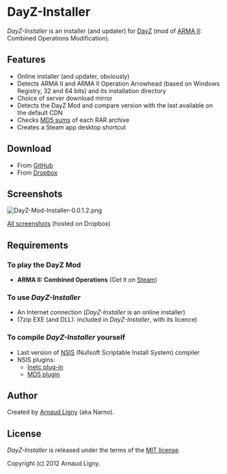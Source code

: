 # DayZ-Installer

_DayZ-Installer_ is an installer (and updater) for [DayZ](http://dayzmod.com "DayZ official website") (mod of [ARMA II](https://www.arma2.com "ARMA II official website"): Combined Operations Modification).

## Features

* Online installer (and updater, obviously)
* Detects ARMA II and ARMA II Operation Arrowhead (based on Windows Registry, 32 and 64 bits) and its installation directory
* Choice of server download mirror
* Detects the DayZ Mod and compare version with the last available on the default CDN
* Checks [MD5 sums](https://wikipedia.org/wiki/Md5sum) of each RAR archive
* Creates a Steam app desktop shortcut

## Download

* From [GitHub](https://github.com/Narno/DayZ-Installer/releases)
* From [Dropbox](https://www.dropbox.com/home/D%C3%A9veloppement/NSIS/DayZ/releases)

## Screenshots

![DayZ-Mod-Installer-0.0.1.2.png](https://dl.dropboxusercontent.com/s/9jxibjjew9jlup0/DayZ-Mod-Installer-0.0.1.2.png "DayZ-Mod-Installer-0.0.1.2.png")

[All screenshots](https://www.dropbox.com/sh/836n57kutvvztv3/AAB4RVX7ISSXdTQWOs29R0jqa?dl=0) (hosted on Dropbox)

## Requirements

### To play the DayZ Mod

* **ARMA II: Combined Operations** (Get it on [Steam](https://store.steampowered.com/sub/4639/))

### To use _DayZ-Installer_

* An Internet connection (_DayZ-Installer_ is an online installer)
* (7zip EXE (and DLL): included in _DayZ-Installer_, with its licence)

### To compile _DayZ-Installer_ yourself

* Last version of [NSIS](http://nsis.sourceforge.net) (Nullsoft Scriptable Install System) compiler
* NSIS plugins:
  * [Inetc plug-in](http://nsis.sourceforge.net/Inetc_plug-in)
  * [MD5 plugin](http://nsis.sourceforge.net/MD5_plugin)

## Author

Created by [Arnaud Ligny](https://narno.dev) (aka Narno).

## License

_DayZ-Installer_ is released under the terms of the [MIT license](https://opensource.org/licenses/MIT).

Copyright (c) 2012 Arnaud Ligny.
